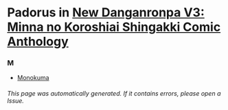 # Padorus in [New Danganronpa V3: Minna no Koroshiai Shingakki Comic Anthology](https://myanimelist.net/manga/108026/New_Danganronpa_V3__Minna_no_Koroshiai_Shingakki_Comic_Anthology)

### M
* [Monokuma](https://github.com/shadow578/Project-Padoru/blob/master/table-of-contents/characters/Monokuma.md)

###### This page was automatically generated. If it contains errors, please open a Issue.
